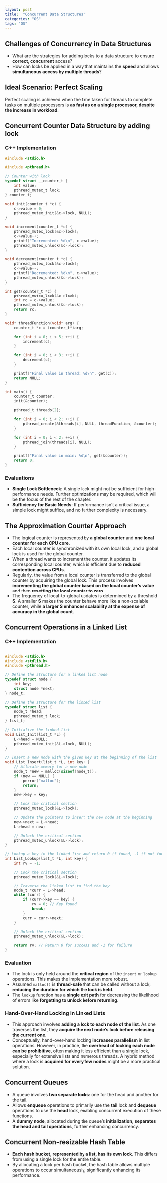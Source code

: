 ```yaml
---
layout: post
title:  "Concurrent Data Structures"
categories: "OS"
tags: "OS"
---
```


## Challenges of Concurrency in Data Structures

- What are the strategies for adding locks to a data structure to ensure **correct, concurrent** access?
- How can locks be applied in a way that maintains the **speed** and allows **simultaneous access by multiple threads**?

## Ideal Scenario: Perfect Scaling

Perfect scaling is achieved when the time taken for threads to complete tasks on multiple processors is **as fast as on a single processor, despite the increase in workload**.

## Concurrent Counter Data Structure by adding lock

### C++ Implementation

```c
#include <stdio.h>

#include <pthread.h>

// Counter with lock
typedef struct __counter_t {
    int value;
    pthread_mutex_t lock;
} counter_t;

void init(counter_t *c) {
    c->value = 0;
    pthread_mutex_init(&c->lock, NULL);
}

void increment(counter_t *c) {
    pthread_mutex_lock(&c->lock);
    c->value++;
    printf("Incremented: %d\n", c->value);
    pthread_mutex_unlock(&c->lock);
}

void decrement(counter_t *c) {
    pthread_mutex_lock(&c->lock);
    c->value--;
    printf("Decremented: %d\n", c->value);
    pthread_mutex_unlock(&c->lock);
}

int get(counter_t *c) {
    pthread_mutex_lock(&c->lock);
    int rc = c->value;
    pthread_mutex_unlock(&c->lock);
    return rc;
}

void* threadFunction(void* arg) {
    counter_t *c = (counter_t*)arg;

    for (int i = 0; i < 5; ++i) {
        increment(c);
    }

    for (int i = 0; i < 3; ++i) {
        decrement(c);
    }

    printf("Final value in thread: %d\n", get(c));
    return NULL;
}

int main() {
    counter_t counter;
    init(&counter);

    pthread_t threads[2];

    for (int i = 0; i < 2; ++i) {
        pthread_create(&threads[i], NULL, threadFunction, &counter);
    }

    for (int i = 0; i < 2; ++i) {
        pthread_join(threads[i], NULL);
    }

    printf("Final value in main: %d\n", get(&counter));
    return 0;
}
```

### Evaluations

- **Single Lock Bottleneck**: A single lock might not be sufficient for high-performance needs. Further optimizations may be required, which will be the focus of the rest of the chapter.
- **Sufficiency for Basic Needs**: If performance isn’t a critical issue, a simple lock might suffice, and no further complexity is necessary.

## The Approximation Counter Approach

- The logical counter is represented by **a global counter** and **one local counter for each CPU core**.
- Each local counter is synchronized with its own local lock, and a global lock is used for the global counter.
- When a thread wants to increment the counter, it updates its corresponding local counter, which is efficient due to **reduced contention across CPUs**.
- Regularly, the value from a local counter is transferred to the global counter by acquiring the global lock. This process involves **incrementing the global counter based on the local counter’s value** and then **resetting the local counter to zero**.
- The frequency of local-to-global updates is determined by a threshold **S**. A smaller **S** makes the counter behave more like a non-scalable counter, while **a larger S enhances scalability at the expense of accuracy in the global count**.

## Concurrent Operations in a Linked List

### C++ Implementation

```c

#include <stdio.h>
#include <stdlib.h>
#include <pthread.h>

// Define the structure for a linked list node
typedef struct node {
    int key;
    struct node *next;
} node_t;

// Define the structure for the linked list
typedef struct list {
    node_t *head;
    pthread_mutex_t lock;
} list_t;

// Initialize the linked list
void List_Init(list_t *L) {
    L->head = NULL;
    pthread_mutex_init(&L->lock, NULL);
}

// Insert a new node with the given key at the beginning of the list
void List_Insert(list_t *L, int key) {
    // Allocate memory for a new node
    node_t *new = malloc(sizeof(node_t));
    if (new == NULL) {
        perror("malloc");
        return;
    }
    new->key = key;

    // Lock the critical section
    pthread_mutex_lock(&L->lock);

    // Update the pointers to insert the new node at the beginning
    new->next = L->head;
    L->head = new;

    // Unlock the critical section
    pthread_mutex_unlock(&L->lock);
}

// Lookup a key in the linked list and return 0 if found, -1 if not found
int List_Lookup(list_t *L, int key) {
    int rv = -1;

    // Lock the critical section
    pthread_mutex_lock(&L->lock);

    // Traverse the linked list to find the key
    node_t *curr = L->head;
    while (curr) {
        if (curr->key == key) {
            rv = 0; // Key found
            break;
        }
        curr = curr->next;
    }

    // Unlock the critical section
    pthread_mutex_unlock(&L->lock);

    return rv; // Return 0 for success and -1 for failure
}
```

### Evaluation

- The lock is only held around the **critical region** of the `insert` or `lookup` operations. This makes the implementation more robust.
- Assumed `malloc()` is **thread-safe** that can be called without a lock, **reducing the duration for which the lock is held**. 
- The `lookup` function has a **single exit path** for decreasing the likelihood of errors like **forgetting to unlock before returning**.

### Hand-Over-Hand Locking in Linked Lists

- This approach involves **adding a lock to each node of the list**. As one traverses the list, they **acquire the next node’s lock before releasing the current one**.
- Conceptually, hand-over-hand locking **increases parallelism** in list operations. However, in practice, the **overhead of locking each node can be prohibitive**, often making it less efficient than a single lock, especially for extensive lists and numerous threads. A hybrid method where a lock is **acquired for every few nodes** might be a more practical solution.

## Concurrent Queues

- A queue involves **two separate locks**: one for the head and another for the tail.
- Allows **enqueue** operations to primarily use the **tail** lock and **dequeue** operations to use the **head** lock, enabling concurrent execution of these functions.
- A **dummy node**, allocated during the queue’s **initialization**, **separates the head and tail operations**, further enhancing concurrency.

## Concurrent Non-resizable Hash Table

- **Each hash bucket, represented by a list, has its own lock**. This differs from using a single lock for the entire table.
- By allocating a lock per hash bucket, the hash table allows multiple operations to occur simultaneously, significantly enhancing its performance.
